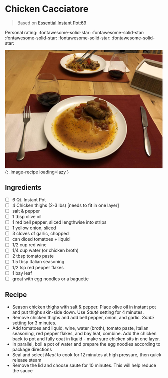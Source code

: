 # Chicken Cacciatore

> Based on [Essential Instant Pot:69](https://smile.amazon.com/Essential-Instant-Pot-Cookbook-Foolproof/dp/0399580883/ref=sr_1_1_sspa?ie=UTF8&qid=1516461807&sr=8-1-spons&keywords=essential+instant+pot&psc=1)

<!-- {cts} rating=5; (User can specify rating on scale of 1-5) -->

Personal rating: :fontawesome-solid-star: :fontawesome-solid-star: :fontawesome-solid-star: :fontawesome-solid-star: :fontawesome-solid-star:

<!-- {cte} -->

<!-- {cts} name_image=chicken_cacciatore.jpg; (User can specify image name) -->

![chicken_cacciatore.jpg](./chicken_cacciatore.jpg){: .image-recipe loading=lazy }

<!-- {cte} -->

## Ingredients

- [ ] 6 Qt. Instant Pot
- [ ] 4 Chicken thighs (2-3 lbs) \[needs to fit in one layer\]
- [ ] salt & pepper
- [ ] 1 tbsp olive oil
- [ ] 1 red bell pepper, sliced lengthwise into strips
- [ ] 1 yellow onion, sliced
- [ ] 3 cloves of garlic, chopped
- [ ] can diced tomatoes + liquid
- [ ] 1/2 cup red wine
- [ ] 1/4 cup water (or chicken broth)
- [ ] 2 tbsp tomato paste
- [ ] 1.5 tbsp Italian seasoning
- [ ] 1/2 tsp red pepper flakes
- [ ] 1 bay leaf
- [ ] great with egg noodles or a baguette

## Recipe

- Season chicken thighs with salt & pepper. Place olive oil in instant pot and put thighs skin-side down. Use *Sauté* setting for 4 minutes.
- Remove chicken thighs and add bell pepper, onion, and garlic. *Sauté* setting for 3 minutes.
- Add tomatoes and liquid, wine, water (broth), tomato paste, Italian seasoning, red pepper flakes, and bay leaf, combine. Add the chicken back to pot and fully coat in liquid - make sure chicken sits in one layer.
- In parallel, boil a pot of water and prepare the egg noodles according to package directions
- Seal and select *Meat* to cook for 12 minutes at high pressure, then quick release steam
- Remove the lid and choose saute for 10 minutes. This will help reduce the sauce
